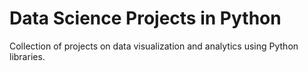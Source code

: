 # Data Science Projects in Python
Collection of projects on data visualization and analytics using Python libraries. 
